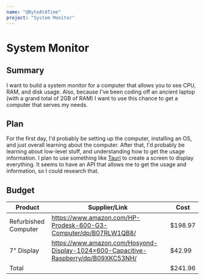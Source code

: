 ```yaml
---
name: "@ByteAtATime"
project: "System Monitor"
---
```


# System Monitor

## Summary

I want to build a system monitor for a computer that allows you to see CPU, RAM, and disk usage. Also, because I've been coding off an ancient laptop (with a grand total of 2GB of RAM) I want to use this chance to get a computer that serves my needs.

## Plan

For the first day, I'd probably be setting up the computer, installing an OS, and just overall learning about the computer. After that, I'd probably be learning about low-level stuff, and understanding how to get the usage information. I plan to use something like [Tauri](https://tauri.app) to create a screen to display everything. It seems to have an API that allows me to get the usage and information, so I could research that.

## Budget

| Product                | Supplier/Link                         | Cost   |
| ---------------------- | ------------------------------------- | ------ |
| Refurbished Computer   | https://www.amazon.com/HP-Prodesk-600-G3-Computer/dp/B07RLW1QB8/  | $198.97  |
| 7" Display             | https://www.amazon.com/Hosyond-Display-1024×600-Capacitive-Raspberry/dp/B09XKC53NH/  | $42.99 |
| Total           |                                       | $241.96 |
